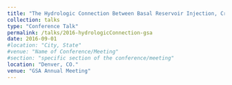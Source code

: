 ```yaml
---
title: "The Hydrologic Connection Between Basal Reservoir Injection, Crystalline Basement Fault Zones, and Induced Seismicity"
collection: talks
type: "Conference Talk"
permalink: /talks/2016-hydrologicConnection-gsa
date: 2016-09-01
#location: "City, State"
#venue: "Name of Conference/Meeting"
#section: "specific section of the conference/meeting"
location: "Denver, CO."
venue: "GSA Annual Meeting"
---
```


<!-- This is a description of your conference proceedings talk, note the different field in type. You can put anything in this field. -->





